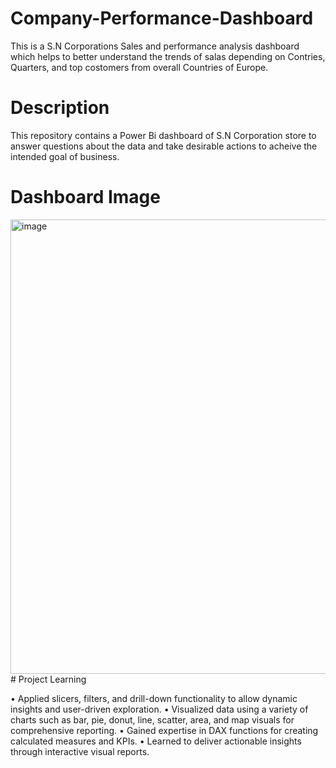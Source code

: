 # Company-Performance-Dashboard
This is a S.N Corporations Sales and performance analysis dashboard which helps to better understand the trends of salas depending on Contries, Quarters, and top costomers from overall Countries of Europe.
# Description
This repository contains a Power Bi dashboard of S.N Corporation store to answer questions about the data and take desirable actions to acheive the intended goal of business.
# Dashboard Image
<img width="1288" height="727" alt="image" src="https://github.com/user-attachments/assets/49af8cbe-75ab-4fe5-aecc-82dd905defb6" />
# Project Learning

•	Applied slicers, filters, and drill-down functionality to allow dynamic insights and user-driven exploration.
•	Visualized data using a variety of charts such as bar, pie, donut, line, scatter, area, and map visuals for comprehensive reporting.
•	Gained expertise in DAX functions for creating calculated measures and KPIs.
•	Learned to deliver actionable insights through interactive visual reports.
